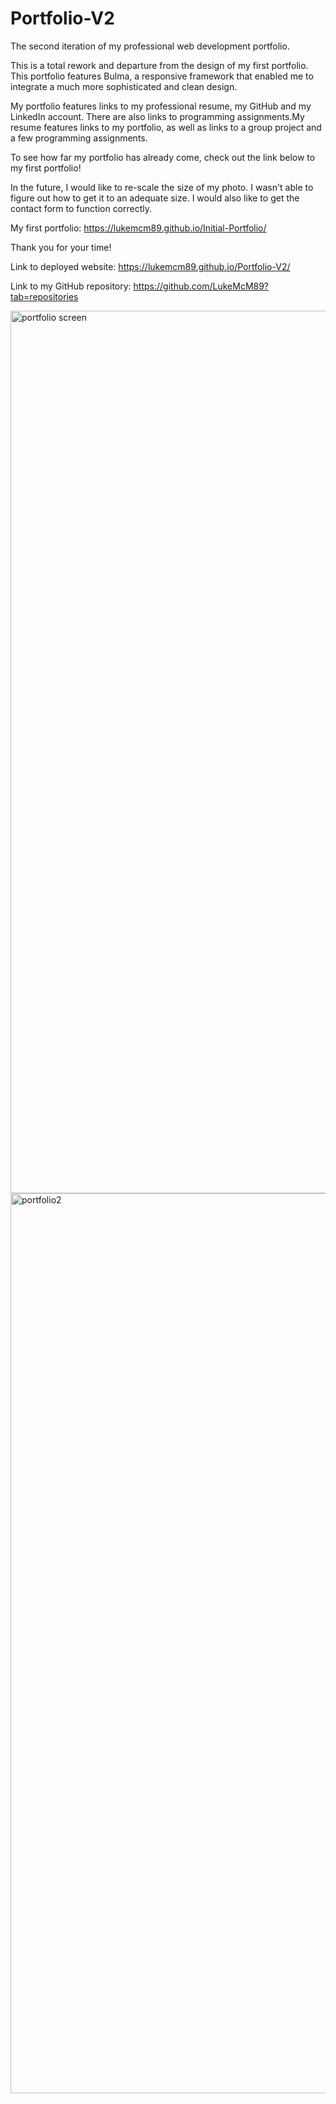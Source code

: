 # Portfolio-V2
The second iteration of my professional web development portfolio.

This is a total rework and departure from the design of my first portfolio. This portfolio features Bulma, a responsive framework that enabled me to integrate a much more sophisticated and clean design. 

My portfolio features links to my professional resume, my GitHub and my LinkedIn account. There are also links to programming assignments.My resume features links to my portfolio, as well as links to a group project and a few programming assignments. 

To see how far my portfolio has already come, check out the link below to my first portfolio!

In the future, I would like to re-scale the size of my photo. I wasn't able to figure out how to  get it to an adequate size. 
I would also like to get the contact form to function correctly. 

My first portfolio: https://lukemcm89.github.io/Initial-Portfolio/

Thank you for your time!

Link to deployed website: https://lukemcm89.github.io/Portfolio-V2/

Link to my GitHub repository: https://github.com/LukeMcM89?tab=repositories

<img width="1412" alt="portfolio screen" src="https://user-images.githubusercontent.com/80003989/126912440-89150903-a7a4-411c-abbe-2f676829474b.png">

<img width="1440" alt="portfolio2" src="https://user-images.githubusercontent.com/80003989/126912491-a851785d-2880-45a6-9842-58bdc367a39e.png">

